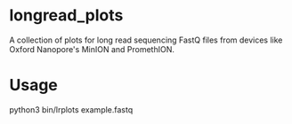 # longread_plots
A collection of plots for long read sequencing FastQ files from devices like Oxford Nanopore's MinION and PromethION.
# Usage
python3 bin/lrplots example.fastq
